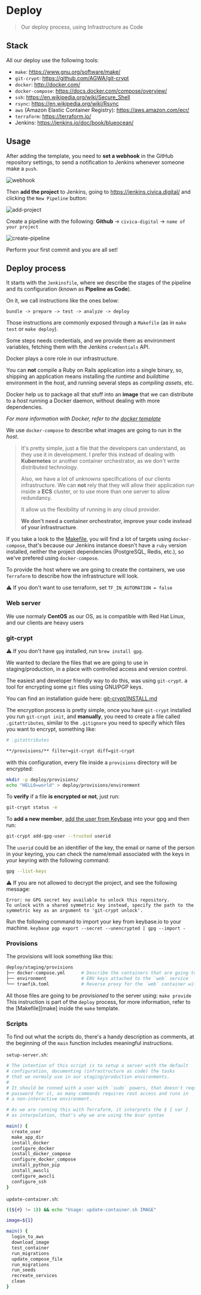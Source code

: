 # Deploy
> Our deploy process, using Infrastructure as Code

## Stack
All our deploy use the following tools:

* `make`: https://www.gnu.org/software/make/
* `git-crypt`: https://github.com/AGWA/git-crypt
* `docker`: http://docker.com/
* `docker-compose`: https://docs.docker.com/compose/overview/
* `ssh`: https://en.wikipedia.org/wiki/Secure_Shell
* `rsync`: https://en.wikipedia.org/wiki/Rsync
* `aws` (Amazon Elastic Container Registry): https://aws.amazon.com/ecr/
* `terraform`: https://terraform.io/
* Jenkins: https://jenkins.io/doc/book/blueocean/

## Usage
After adding the template, you need to **set a webhook** in the GitHub
repository settings, to send a notification to Jenkins whenever someone
make a `push`.

![webhook](webhook.png)

Then **add the project** to Jenkins, going to https://jenkins.civica.digital/
and clicking the `New Pipeline` button:

![add-project](app-project.png)

Create a pipeline with the following:
**Github** -> `civica-digital` -> `name of your project`

![create-pipeline](create-pipeline.png)

Perform your first commit and you are all set!

## Deploy process
It starts with the `Jenkinsfile`, where we describe the stages of the
pipeline and its configuration (known as **Pipeline as Code**).

On it, we call instructions like the ones below:
```
bundle -> prepare -> test -> analyze -> deploy
```

Those instructions are commonly exposed through a `Makefile`
(as in `make test` or `make deploy`).

Some steps needs credentials, and we provide them as environment variables,
fetching them with the Jenkins `credentials` API.

Docker plays a core role in our infrastructure.

You can **not** compile a Ruby on Rails application into a single binary,
so, shipping an application means installing the _runtime_ and _buildtime_
environment in the _host_, and running several steps as _compiling assets_,
etc.

Docker help us to package all that stuff into an **image** that we can
distribute to a _host_ running a Docker daemon, without dealing with
more dependencies.

_For more information with Docker, refer to the [docker template](../docker/README.md)_

We use `docker-compose` to describe what images are going to run in the _host_.

> It's pretty simple, just a file that the developers can understand, as they
> use it in development. I prefer this instead of dealing with **Kubernetes**
> or another container orchestrator, as we don't write distributed technology.
>
> Also, we have a lot of _unknowns_ specifications of our clients infrastructure.
> We can **not** rely that they will allow their application run inside a **ECS**
> cluster, or to use more than one server to allow redundancy.
>
> It allow us the flexibility of running in any cloud provider.
>
> **We don't need a container orchestrator,
> improve your code instead of your infrastructure**.

If you take a look to the [Makefile][makefile], you will find a lot of
targets using `docker-compose`, that's because our Jenkins instance
doesn't have a `ruby` version installed, neither the project dependencies
(PostgreSQL, Redis, etc.), so we've prefered using `docker-compose`.

To provide the host where we are going to create the containers, we use
`Terraform` to describe how the infrastructure will look.

:warning: If you don't want to use terraform, set `TF_IN_AUTOMATION = false`

### Web server
We use normaly **CentOS** as our OS, as is compatible with Red Hat Linux,
and our clients are heavy users

### git-crypt
:warning: If you don't have `gpg` installed, run `brew install gpg`.

We wanted to declare the files that we are going to use in staging/production,
in a place with controlled access and version control.

The easiest and developer friendly way to do this, was using `git-crypt`.
a tool for encrypting some `git` files using GNU/PGP keys.

You can find an installation guide here: [git-crypt/INSTALL.md][git-crypt-install]

The encryption process is pretty simple, once you have `git-crypt` installed
you run `git-crypt init`, and **manually**, you need to create a file
called `.gitattributes`, similar to the `.gitignore` you need to specify
which files you want to encrypt, something like:

```bash
# .gitattributes

**/provisions/** filter=git-crypt diff=git-crypt
```

with this configuration, every file inside a `provisions` directory will
be encrypted:

```bash
mkdir -p deploy/provisions/
echo "HELLO=world" > deploy/provisions/environment
```

To **verify** if a file **is encrypted or not**, just run:
```bash
git-crypt status -e
```

To **add a new member**, [add the user from Keybase](https://gist.github.com/3noch/3ecf12781a5fca486edfbe0498e9616e) into your gpg and then run:

```bash
git-crypt add-gpg-user --trusted userid
```

The `userid` could be an identifier of the key, the email or
name of the person in your keyring, you can check the name/email
associated with the keys in your keyring with the following command:
```bash
gpg --list-keys
```

:warning: If you are not allowed to decrypt the project, and see the following
message:
```Decryptying...
Error: no GPG secret key available to unlock this repository.
To unlock with a shared symmetric key instead, specify the path to the
symmetric key as an argument to 'git-crypt unlock'.
```

Run the following command to import your key from keybase.io to your machine.
`keybase pgp export --secret --unencrypted | gpg --import -`

### Provisions
The provisions will look something like this:

```bash
deploy/staging/provisions
├── docker-compose.yml      # Describe the containers that are going to be run
├── environment             # ENV keys attached to the `web` service
└── traefik.toml            # Reverse proxy for the `web` container with SSL
```

All those files are going to be _provisioned_ to the server using: `make provide`
This instruction is part of the `deploy` process, for more information, refer
to the [Makefile][make] inside the `make` template.

### Scripts
To find out what the scripts do, there's a handy description as comments,
at the beginning of the `main` function includes meaningful instructions.

`setup-server.sh`:

```bash
# The intention of this script is to setup a server with the default
# configuration, documenting (infrastructure as code) the tasks
# that we normaly use in our staging/production environments.
#
# It should be runned with a user with `sudo` powers, that doesn't require
# password for it, as many commands requires root access and runs in
# a non-interactive environment.

# As we are running this with Terraform, it interprets the $ { var }
# as interpolation, that's why we are using the $var syntax

main() {
  create_user
  make_app_dir
  install_docker
  configure_docker
  install_docker_compose
  configure_docker_compose
  install_python_pip
  install_awscli
  configure_awscli
  configure_ssh
}
```

`update-container.sh`:

```bash
((${#} != 1)) && echo "Usage: update-container.sh IMAGE"

image=${1}

main() {
  login_to_aws
  download_image
  test_container
  run_migrations
  update_compose_file
  run_migrations
  run_seeds
  recreate_services
  clean
}
```

[git-crypt-install]: https://github.com/AGWA/git-crypt/blob/master/INSTALL.md
[makefile]: ../make/Makefile
